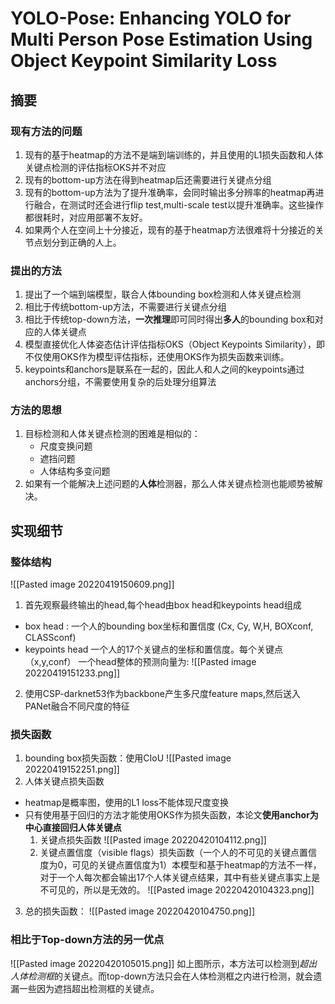 # YOLO-Pose: Enhancing YOLO for Multi Person Pose Estimation Using Object Keypoint Similarity Loss

## 摘要
### 现有方法的问题
1. 现有的基于heatmap的方法不是端到端训练的，并且使用的L1损失函数和人体关键点检测的评估指标OKS并不对应
2. 现有的bottom-up方法在得到heatmap后还需要进行关键点分组
3. 现有的bottom-up方法为了提升准确率，会同时输出多分辨率的heatmap再进行融合，在测试时还会进行flip test,multi-scale test以提升准确率。这些操作都很耗时，对应用部署不友好。
4. 如果两个人在空间上十分接近，现有的基于heatmap方法很难将十分接近的关节点划分到正确的人上。
### 提出的方法
1. 提出了一个端到端模型，联合人体bounding box检测和人体关键点检测
2. 相比于传统bottom-up方法，不需要进行关键点分组
3. 相比于传统top-down方法，**一次推理**即可同时得出**多人**的bounding box和对应的人体关键点
4. 模型直接优化人体姿态估计评估指标OKS（Object Keypoints Similarity），即不仅使用OKS作为模型评估指标，还使用OKS作为损失函数来训练。
5. keypoints和anchors是联系在一起的，因此人和人之间的keypoints通过anchors分组，不需要使用复杂的后处理分组算法
### 方法的思想
1. 目标检测和人体关键点检测的困难是相似的：
	- 尺度变换问题
	- 遮挡问题
	- 人体结构多变问题
2. 如果有一个能解决上述问题的**人体**检测器，那么人体关键点检测也能顺势被解决。
## 实现细节
### 整体结构
![[Pasted image 20220419150609.png]]
1. 首先观察最终输出的head,每个head由box head和keypoints head组成
- box head : 
     一个人的bounding box坐标和置信度 (Cx, Cy, W,H, BOXconf, CLASSconf)
- keypoints head
	一个人的17个关键点的坐标和置信度。每个关键点（x,y,conf）
	一个head整体的预测向量为:
	![[Pasted image 20220419151233.png]]
 2. 使用CSP-darknet53作为backbone产生多尺度feature maps,然后送入PANet融合不同尺度的特征
 ### 损失函数
 1. bounding box损失函数：使用CIoU
 ![[Pasted image 20220419152251.png]]
 2. 人体关键点损失函数
 - heatmap是概率图，使用的L1 loss不能体现尺度变换
 - 只有使用基于回归的方法才能使用OKS作为损失函数，本论文**使用anchor为中心直接回归人体关键点**
	 1. 关键点损失函数
 ![[Pasted image 20220420104112.png]]
	2. 关键点置信度（visible flags）损失函数（一个人的不可见的关键点置信度为0，可见的关键点置信度为1）本模型和基于heatmap的方法不一样，对于一个人每次都会输出17个人体关键点结果，其中有些关键点事实上是不可见的，所以是无效的。
 ![[Pasted image 20220420104323.png]]
 3. 总的损失函数：
 ![[Pasted image 20220420104750.png]]
### 相比于Top-down方法的另一优点
![[Pasted image 20220420105015.png]]
如上图所示，本方法可以检测到*超出人体检测框*的关键点。而top-down方法只会在人体检测框之内进行检测，就会遗漏一些因为遮挡超出检测框的关键点。